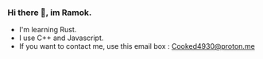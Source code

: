 ### Hi there 👋, im Ramok.

- I'm learning Rust.
- I use C++ and Javascript.
- If you want to contact me, use this email box : Cooked4930@proton.me
